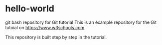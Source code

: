 # hello-world
git bash repository for Git tutorial
This is an example repository for the Git tutoial on https://www.w3schools.com

This repository is built step by step in the tutorial.